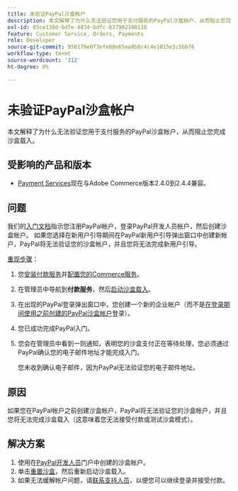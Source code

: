 ```yaml
---
title: 未验证PayPal沙盒帐户
description: 本文解释了为什么无法验证您用于支付服务的PayPal沙盒帐户，从而阻止您完成沙盒载入。
exl-id: 05ce130d-6dfe-4834-bdfc-837902100118
feature: Customer Service, Orders, Payments
role: Developer
source-git-commit: 958179e0f3efe08e65ea8b0c4c4e1015e3c5bb76
workflow-type: tm+mt
source-wordcount: '312'
ht-degree: 0%

---
```


# 未验证PayPal沙盒帐户

本文解释了为什么无法验证您用于支付服务的PayPal沙盒帐户，从而阻止您完成沙盒载入。

## 受影响的产品和版本

* [Payment Services](https://marketplace.magento.com/magento-payment-services.html)现在与Adobe Commerce版本2.4.0到2.4.4兼容。

## 问题

我们的[入门文档](https://experienceleague.adobe.com/docs/commerce-merchant-services/payment-services/get-started/onboard.html)指示您注册PayPal帐户，登录PayPal开发人员帐户，然后创建沙盒帐户。 如果您选择在新用户引导期间在PayPal新用户引导弹出窗口中创建新帐户，PayPal将无法验证您的沙盒帐户，并且您将无法完成新用户引导。

<u>重现步骤</u>：

1. 您[安装付款服务](https://experienceleague.adobe.com/docs/commerce-merchant-services/payment-services/get-started/install.html)并[配置您的Commerce服务](https://experienceleague.adobe.com/docs/commerce-merchant-services/payment-services/get-started/connect.html#configure-commerce-services)。
1. 在管理员中导航到&#x200B;**付款服务**，然后[启动沙盒载入](https://experienceleague.adobe.com/docs/commerce-merchant-services/payment-services/get-started/onboard.html)。
1. 在出现的PayPal登录弹出窗口中，您创建一个新的企业帐户（而不是[在登录期间使用之前创建的PayPal沙盒帐户](https://experienceleague.adobe.com/docs/commerce-merchant-services/payment-services/get-started/sandbox.html#test-in-sandbox-environment)登录）。
1. 您已成功完成PayPal入门。
1. 您会在管理员中看到一则通知，表明您的沙盒支付正在等待处理，您必须通过PayPal确认您的电子邮件地址才能完成入门。

   您未收到确认电子邮件，因为PayPal无法验证您的电子邮件地址。

## 原因

如果您在PayPal帐户之前创建沙盒帐户，PayPal将无法验证您的沙盒帐户，并且您将无法完成沙盒载入（这意味着您无法接受付款或测试沙盒模式）。

## 解决方案

1. 使用在[PayPal开发人员](https://developer.paypal.com/docs/api-basics/sandbox/accounts/#create-a-business-sandbox-account)门户中创建的沙盒帐户。
1. 单击[重置沙盒](https://experienceleague.adobe.com/docs/commerce-merchant-services/payment-services/get-started/sandbox.html#test-in-sandbox-environment)，然后重新启动沙盒载入。
1. 如果无法缓解帐户问题，请[联系支持人员](mailto:payment-services-support@adobe.com)，以便您可以继续登录并接受付款。
